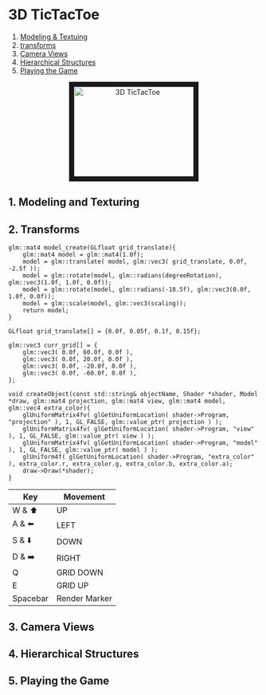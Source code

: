 # 3D TicTacToe
1. [Modeling & Textuing](#1-model-and-texturing)
2. [transforms](#2-transforms)
3. [Camera Views](#3-camera-views)
4. [Hierarchical Structures](#4-hierarchical-structures)
5. [Playing the Game](#5-playing-the-game)



<p align='center'>
  <a href="http://www.youtube.com/watch?feature=player_embedded&v=Uk0CfXhTHmM" target="_blank">
      <img src="http://img.youtube.com/vi/Uk0CfXhTHmM/0.jpg" alt="3D TicTacToe" width="240" height="180" border="10" />
  </a>
<p>

## 1. Modeling and Texturing
## 2. Transforms
  
```
glm::mat4 model_create(GLfloat grid_translate){
    glm::mat4 model = glm::mat4(1.0f);
    model = glm::translate( model, glm::vec3( grid_translate, 0.0f, -2.5f ));
    model = glm::rotate(model, glm::radians(degreeRotation), glm::vec3(1.0f, 1.0f, 0.0f));
    model = glm::rotate(model, glm::radians(-18.5f), glm::vec3(0.0f, 1.0f, 0.0f));
    model = glm::scale(model, glm::vec3(scaling));
    return model;
}

```
  
`GLfloat grid_translate[] = {0.0f, 0.05f, 0.1f, 0.15f};`
  
```
glm::vec3 curr_grid[] = {
    glm::vec3( 0.0f, 60.0f, 0.0f ),
    glm::vec3( 0.0f, 20.0f, 0.0f ),
    glm::vec3( 0.0f, -20.0f, 0.0f ),
    glm::vec3( 0.0f, -60.0f, 0.0f ),
};
```
  
```
void createObject(const std::string& objectName, Shader *shader, Model *draw, glm::mat4 projection, glm::mat4 view, glm::mat4 model, glm::vec4 extra_color){
    glUniformMatrix4fv( glGetUniformLocation( shader->Program, "projection" ), 1, GL_FALSE, glm::value_ptr( projection ) );
    glUniformMatrix4fv( glGetUniformLocation( shader->Program, "view" ), 1, GL_FALSE, glm::value_ptr( view ) );
    glUniformMatrix4fv( glGetUniformLocation( shader->Program, "model" ), 1, GL_FALSE, glm::value_ptr( model ) );
    glUniform4f( glGetUniformLocation( shader->Program, "extra_color" ), extra_color.r, extra_color.g, extra_color.b, extra_color.a);
    draw->Draw(*shader);
}
```
  
| Key  | Movement |
| ------------- | ------------- |
| W & :arrow_up: | UP |
| A & :arrow_left: | LEFT |
| S & :arrow_down: | DOWN |
| D & :arrow_right: | RIGHT |
| Q | GRID DOWN | 
| E | GRID UP |
| Spacebar | Render Marker |
  
## 3. Camera Views
## 4. Hierarchical Structures
## 5. Playing the Game
